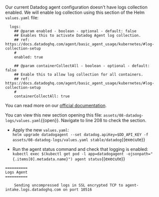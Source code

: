 Our current Datadog agent configuration doesn't have logs collection enabled. We will enable log collection using this section of the Helm `values.yaml` file:

```
  logs:
    ## @param enabled - boolean - optional - default: false
    ## Enables this to activate Datadog Agent log collection.
    ## ref: https://docs.datadoghq.com/agent/basic_agent_usage/kubernetes/#log-collection-setup
    #
    enabled: true

    ## @param containerCollectAll - boolean - optional - default: false
    ## Enable this to allow log collection for all containers.
    ## ref: https://docs.datadoghq.com/agent/basic_agent_usage/kubernetes/#log-collection-setup
    #
    containerCollectAll: true
```

You can read more on our [official documentation](https://docs.datadoghq.com/agent/kubernetes/log/?tab=helm).

You can view this new section opening this file: `assets/08-datadog-logs/values.yaml`{{open}}. Navigate to line 208 to check the section.

* Apply the new `values.yaml`: <br/>
`helm upgrade datadogagent --set datadog.apiKey=$DD_API_KEY -f assets/08-datadog-logs/values.yaml stable/datadog`{{execute}}

* Run the agent status command and check that logging is enabled: `kubectl exec $(kubectl get pod -l app=datadogagent -ojsonpath="{.items[0].metadata.name}") agent status`{{execute}}

```
==========
Logs Agent
==========

    Sending uncompressed logs in SSL encrypted TCP to agent-intake.logs.datadoghq.com on port 10516
```

